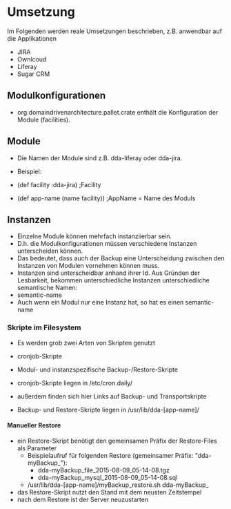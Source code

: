 # Umsetzung 

Im Folgenden werden reale Umsetzungen beschrieben, z.B. anwendbar auf die Applikationen
* JIRA 
* Ownlcoud
* Liferay 
* Sugar CRM

## Modulkonfigurationen
 
* org.domaindrivenarchitecture.pallet.crate enthält die Konfiguration der Module (facilities).  
 

## Module
*  Die Namen der Module sind z.B. dda-liferay oder dda-jira.

* Beispiel:
* (def facility :dda-jira)      ;Facility
* (def app-name (name facility))    ;AppName = Name des Moduls

## Instanzen
* Einzelne Module können mehrfach instanziierbar sein.
* D.h. die Modulkonfigurationen müssen verschiedene Instanzen unterscheiden können.
* Das bedeutet, dass auch der Backup eine Unterscheidung zwischen den Instanzen von Modulen vornehmen können muss.
* Instanzen sind unterscheidbar anhand ihrer Id. Aus Gründen der Lesbarkeit, bekommen unterschiedliche Instanzen unterschiedliche semantische Namen:
* semantic-name
* Auch wenn ein Modul nur eine Instanz hat, so hat es einen semantic-name


### Skripte im Filesystem

* Es werden grob zwei Arten von Skripten genutzt
* cronjob-Skripte
* Modul- und instanzspezifische Backup-/Restore-Skripte

* cronjob-Skripte liegen in /etc/cron.daily/
* außerdem finden sich hier Links auf Backup- und Transportskripte

* Backup- und Restore-Skripte liegen in /usr/lib/dda-[app-name]/

#### Manueller Restore

* ein Restore-Skript benötigt den gemeinsamen Präfix der Restore-Files als Parameter
  * Beispielaufruf für folgenden Restore (gemeinsamer Präfix: "dda-myBackup\_"):
    * dda-myBackup\_file\_2015-08-09_05-14-08.tgz
    * dda-myBackup\_mysql\_2015-08-09_05-14-08.sql
  *  /usr/lib/dda-[app-name]/myBackup\_restore.sh dda-myBackup\_
* das Restore-Skript nutzt den Stand mit dem neusten Zeitstempel
* nach dem Restore ist der Server neuzustarten
 